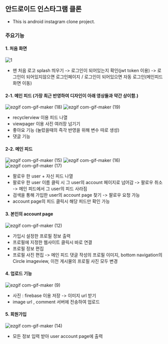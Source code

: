## 안드로이드 인스타그램 클론
- This is android instagram clone project.

### 주요기능
#### 1. 처음 화면

![1](https://user-images.githubusercontent.com/53509789/101725256-a551d680-3af3-11eb-9b5c-17d0404c50e7.gif)
- 맨 처음 로고 splash 띄우기 -> 로그인이 되어있는지 확인(jwt token 이용) -> 로그인이 되어있지않으면 로그인페이지 / 로그인이 되어있으면 자동 로그인(메인피드 화면 이동)


#### 2-1. 메인 피드 (가장 최근 반영하여 디자인이 아래 영상들과 약간 상이함.)

![ezgif com-gif-maker (18)](https://user-images.githubusercontent.com/53509789/101725300-b69ae300-3af3-11eb-9661-b6600fd94970.gif) 
![ezgif com-gif-maker (19)](https://user-images.githubusercontent.com/53509789/101725304-b7cc1000-3af3-11eb-8f81-413dcb786f2f.gif)
- recyclerview 이용 피드 나열
- viewpager 이용 사진 여러장 넘기기
- 좋아요 기능 (눌렀을때의 즉각 반영을 위해 변수 따로 생성)
- 댓글 기능


#### 2-2. 메인 피드


![ezgif com-gif-maker (15)](https://user-images.githubusercontent.com/53509789/101725264-aa168a80-3af3-11eb-9e08-34d86523c079.gif) ![ezgif com-gif-maker (16)](https://user-images.githubusercontent.com/53509789/101725272-abe04e00-3af3-11eb-9de8-cfecda285188.gif) ![ezgif com-gif-maker (17)](https://user-images.githubusercontent.com/53509789/101725276-ad117b00-3af3-11eb-838e-45b53994d00a.gif)
- 팔로우 한 user + 자신 피드 나열
- 팔로우 한 user 이름 클릭 시 그 user의 account 페이지로 넘어감 -> 팔로우 취소 -> 메인 피드에서 그 user의 피드 사라짐
- 검색을 통해 가입한 user의 account page 찾기 -> 팔로우 요청 가능
- account page의 피드 클릭시 해당 피드만 확인 가능

#### 3. 본인의 account page

![ezgif com-gif-maker (12)](https://user-images.githubusercontent.com/53509789/101725539-32952b00-3af4-11eb-8d33-800617eba40d.gif)
- 가입시 설정한 프로필 정보 출력
- 프로필에 지정한 웹사이트 클릭시 바로 연결
- 프로필 정보 편집
- 프로필 사진 편집 -> 메인 피드 댓글 작성의 프로필 이미지, bottom navigation의 Circle imageview, 이전 게시물의 프로필 사진 모두 변경


#### 4. 업로드 기능

![ezgif com-gif-maker (9)](https://user-images.githubusercontent.com/53509789/101725504-214c1e80-3af4-11eb-87f4-20b1b3c8f658.gif)
- 사진 :  firebase 이용 저장 -> 이미지 url 받기
- image url , comment 서버에 전송하여 업로드


#### 5. 회원가입

![ezgif com-gif-maker (14)](https://user-images.githubusercontent.com/53509789/101725557-3759df00-3af4-11eb-85fa-4c2ff57f0d50.gif)
- 모든 정보 입력 받아 user account page에 출력

